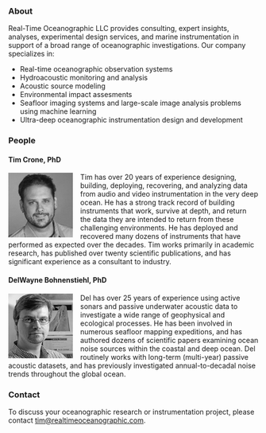 ### About

Real-Time Oceanographic LLC provides consulting, expert insights, analyses, experimental design services, and marine instrumentation in support of a broad range of oceanographic investigations. Our company specializes in:

  - Real-time oceanographic observation systems
  - Hydroacoustic monitoring and analysis
  - Acoustic source modeling
  - Environmental impact assesments
  - Seafloor imaging systems and large-scale image analysis problems using machine learning
  - Ultra-deep oceanographic instrumentation design and development

### People

#### Tim Crone, PhD

<img src="/assets/img/tim.jpg" alt="Tim Crone" align="left" style="margin: 0px 15px 0px 0px" width="130">Tim has over 20 years of experience designing, building, deploying, recovering, and analyzing data from audio and video instrumentation in the very deep ocean. He has a strong track record of building instruments that work, survive at depth, and return the data they are intended to return from these challenging environments. He has deployed and recovered many dozens of instruments that have performed as expected over the decades. Tim works primarily in academic research, has published over twenty scientific publications, and has significant experience as a consultant to industry.

#### DelWayne Bohnenstiehl, PhD

<img src="/assets/img/del.jpg" alt="DelWayne Bohnenstiehl" align="left" style="margin: 0px 15px 0px 0px" width="130">Del has over 25 years of experience using active sonars and passive underwater acoustic data to investigate a wide range of geophysical and ecological processes. He has been involved in numerous seafloor mapping expeditions, and has authored dozens of scientific papers examining ocean noise sources within the coastal and deep ocean. Del routinely works with long-term (multi-year) passive acoustic datasets, and has previously investigated annual-to-decadal noise trends throughout the global ocean.

### Contact

To discuss your oceanographic research or instrumentation project, please contact tim@realtimeoceanographic.com.

